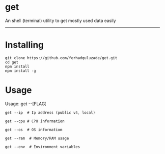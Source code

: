 # get
An shell (terminal) utility to get mostly used data easily

<hr>

# Installing

```shell
git clone https://github.com/ferhadquluzade/get.git
cd get
npm install 
npm install -g 
```

# Usage
Usage: get --[FLAG]


```shell
get --ip  # Ip address (public v4, local)
```
```shell
get --cpu # CPU information
```
```shell
get --os  # OS information
```
```shell
get --ram  # Memory/RAM usage 
```
```shell
get --env  # Environment variables 
```
